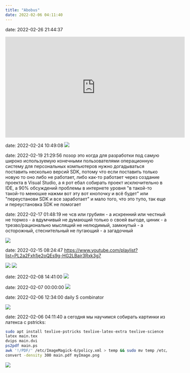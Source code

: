 ```yaml
---
title: "Abobus"
date: 2022-02-06 04:11:40
---
```


date: 2022-02-26 21:44:37
<iframe width="560" height="315" src="https://www.youtube.com/embed/w0DCgbBKdAw" title="YouTube video player" frameborder="0" allow="accelerometer; autoplay; clipboard-write; encrypted-media; gyroscope; picture-in-picture" allowfullscreen></iframe>

date: 2022-02-24 10:49:08
![](/blog/static/img/rfzFTDo4iBg.jpg)

date: 2022-02-19 21:29:56
позор это когда для разработки под самую широко используемую конечными пользователями операционную систему для персональных компьютеров нужно догадываться поставить несколько версий SDK, потому что если поставить только новую то оно либо не работает, либо как-то работает через создание проекта в Visual Studio, а я рот ебал собирать проект исключительно в IDE, а 90% обсуждений проблемы в интернете уровня "в такой-то такой-то менюшке нажми вот эту вот кнопочку и всё будет" или "переустанови SDK и все заработает" и мало того, что это тупо, так еще и переустановка SDK не помогает

date: 2022-02-17 01:48:19
не чсв или грубиян - а искренний или честный
не тормоз - а вдумчивый
не думающий только о своей выгоде, циник - а трезво/рационально мыслящий
не нелюдимый, замкнутый - а осторожный, стеснительный
не пугающий - а загадочный

![](/blog/static/img/NG5Xgc0j0UU.jpg)

date: 2022-02-15 08:24:47
https://www.youtube.com/playlist?list=PL2a2Fxh1je2oQEs9g-HG2LBair3Rxk3g7

![](/blog/static/img/3U7ls8YXopY.jpg)
![](/blog/static/img/Q1m8rwZYcaQ.jpg)

date: 2022-02-08 14:41:00
![](/blog/static/img/QP6ZL54OEcA.jpg)

date: 2022-02-07 00:00:00
![](/blog/static/img/Uz_iTb4NxuY.jpg)

date: 2022-02-06 12:34:00
daily S combinator

![](/blog/static/img/GkU3dkkr3vI.jpg)

date: 2022-02-06 04:11:40
а сегодня мы научимся собирать картинки из латекса с pstricks:

```bash
sudo apt install texlive-pstricks texlive-latex-extra texlive-science
latex main.tex
dvips main.dvi
ps2pdf main.ps
awk '!/PDF/' /etc/ImageMagick-6/policy.xml > temp && sudo mv temp /etc/ImageMagick-6/policy.xml
convert -density 300 main.pdf myImage.png
```

![](/blog/static/img/p0YB7Q-YK-0.jpg)
